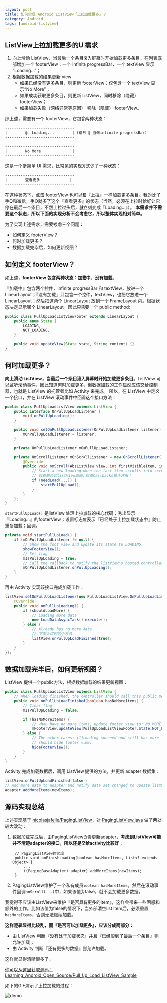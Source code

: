 ```yaml
---
layout: post
title: 如何实现 Android ListView「上拉加载更多」？
category: Android
tags: [android-listview]
---
```


## ListView上拉加载更多的UI需求

1. 向上滑动 ListView，当最后一个条目滚入屏幕时开始加载更多条目，在列表底部增加一个 footerView：一个 infinite progressBar，一个 textView 显示 “Loading...”；
2. 根据数据加载的结果更新 view
    - 如果已经没有更多条目，则更新 footerView：仅包含一个 textView 显示“No More”；
    - 如果成功获取更多条目，则更新 ListView，同时移除（隐藏） footerView；
    - 如果加载失败（网络异常等原因），移除（隐藏） footerView。

综上述，需要有一个 footerView，它包含两种状态：

```xml
-------------------------------
|        @  Loading...        | (借用 @ 当做infinite progressBar)
-------------------------------

-------------------------------
|        No More              |
-------------------------------
```

这是一个挺简单 UI 需求，比常见的实现方式少了一种状态：

```xml
-------------------------------
|        查看更多             |
-------------------------------
```

在这种状态下，点击 footerView 也可以和『上拉』一样加载更多条目。我对比了手Q和微信，手Q就多了这个『查看更多』的状态（当然，必须在上拉时恰好让它停在最后一个条目，不然上拉过头后，就立刻变成『Loading...』）。
**本需求并不需要这个状态，所以下面的实现分析不会考虑它，所以整体实现相对简单。**

为了实现上述需求，需要考虑三个问题：

- 如何定义 footerView？
- 何时加载更多？
- 数据加载完毕后，如何更新视图？



## 如何定义 footerView？

如上述，**footerView 包含两种状态：加载中、没有加载**。

『加载中』包含两个控件，infinite progressBar 和 textView，放进一个 LinearLayout；『没有加载』只包含一个控件，textView，也把它放进一个 LinearLayout；然后把这两个 LinearLayout 放到一个 FrameLayout 内。根据状态决定显示哪个 LinearLayout。因此只需要一个 public method:

```java
public class PullUpLoadListViewFooter extends LinearLayout {
    public enum State {
        LOADING,
        NOT_LOADING,
    }

    public void updateView(State state, String content) {}
}
```


## 何时加载更多？

**向上滑动 ListView，当最后一个条目滚入屏幕时开始加载更多条目**。ListView 可以监听滚动事件，因此知道何时加载更多。但数据加载的工作显然应该交给控制器，也就是 ListView 的托管者比如 Activity 来完成。
所以，在 ListView 中定义一个接口，并在 ListView 滚动事件中回调这个接口方法：

```java
public class PullUpLoadListView extends ListView {
    public interface OnPullUpLoadListener {
        void onPullUpLoading();
    }

    public void setOnPullUpLoadListener(OnPullUpLoadListener listener) {
        mOnPullUpLoadListener = listener;
    }

    private OnPullUpLoadListener mOnPullUpLoadListener;

    private OnScrollListener mOnScrollListener = new OnScrollListener() {
        @Override
        public void onScroll(AbsListView view, int firstVisibleItem, int visibleItemCount, int totalItemCount) {
            // Start a new loading when the last item scrolls into screen, instead of overriding method onTouchEvent.
            // 检查是否到listView底部，检查callbacks是否注册：
            if (needLoad(...)) {
                startPullUpLoad();
            }
        }
    };
}
```

`startPullUpLoad()` 是listView 处理上拉加载的核心代码：秀出显示『Loading...』的footerView；设置标志位表示『已经处于上拉加载状态中』防止重复加载；回调。

```java
private void startPullUpLoad() {
    if (mOnPullUpLoadListener != null) {
        // Show the foot view and update its state to LOADING.
        showFooterView();
        // Set flag
        mIsPullUpLoading = true;
        // Call the callback to notify the listView's hosted controller to load data.
        mOnPullUpLoadListener.onPullUpLoading();
    }
}
```
再由 Activity 实现该接口完成加载工作：

```java
listView.setOnPullUpLoadListener(new PullUpLoadListView.OnPullUpLoadListener() {
    @Override
    public void onPullUpLoading() {
        if (shouldLoadMore) {
            // Loading more data
            new LoadDataAsyncTask().execute();
        } else {
            // Already has no more data
            // 下面会讲到这个方法
            listView.onPullUpLoadFinished(true);
        }
    }
});
```


## 数据加载完毕后，如何更新视图？


ListView 提供一个public方法，根据数据加载的结果更新视图：

```java
public class PullUpLoadListView extends ListView {
    // When loading finished, the controller should call this public method to update footer view.
    public void onPullUpLoadFinished(boolean hasNoMoreItems) {
        // Clear flag
        mIsPullUpLoading = false;

        if (hasNoMoreItems) {
            // when have no more items, update footer view to: NO MORE
            mFooterView.updateView(PullUpLoadListViewFooter.State.NOT_LOADING, FOOTER_VIEW_CONTENT_NO_MORE);
        } else {
            // The other cases: (1)Loading succeed and still has more items, (2)Loading failed,
            // should hide footer view.
            hideFooterView();
        }
    }
}
```

Activity 完成加载数据后，调用 ListView 提供的方法，并更新 adapter 数据集：

```java
listView.onPullUpLoadFinished(false);
// Add more data to adapter and notify data set changed to update listView.
adapter.addMoreItems(newItems);
```


## 源码实现总结

上述实现基于 [nicolasjafelle/PagingListView](https://github.com/nicolasjafelle/PagingListView)，对 [PagingListView.java](https://github.com/nicolasjafelle/PagingListView/blob/master/PagingListViewProject/PagingListView/src/main/java/com/paging/listview/PagingListView.java) 做了两处较大改动：

1. 数据加载完成后，由PagingListView负责更新adapter，**考虑到ListView可能并不清楚adapter的接口，所以还是交给activity比较好**；

        // PagingListView的实现
        public void onFinishLoading(boolean hasMoreItems, List<? extends Object> {
            ...
            ((PagingBaseAdapter) adapter).addMoreItems(newItems);
        }
	
2. PagingListView维护了一个私有成员`boolean hasMoreItems`，然后在滚动事件回调`onScroll(...)`中，如果该值为false，就不会加载更多数据。

我觉得不应该由ListView来维护『是否具有更多的item』，这样会带来一些困惑和额外的工作。比如该值为false的情况下，当外部清空list item后，必须重置 `hasMoreItems`，否则无法继续加载。


**这样逻辑显得比较乱，而『是否可以加载更多』，应该分成两部分：**

- 由 ListView 判断『没有处于加载状态』并且『已经滚到了最后一个条目』则允许加载；
- 由 Activity 判断『还有更多的数据』则允许加载。

这样就显得清晰很多了。


[你可以从这里获取源码：Learning_Android_Open_Source/Pull_Up_Load_ListView_Sample](https://github.com/li2/Learning_Android_Open_Source/tree/master/PullUpLoadListView)



如下的GIF演示了上拉加载的过程：

![demo](/assets/img/android/android-pull-up-load-listview.gif)
